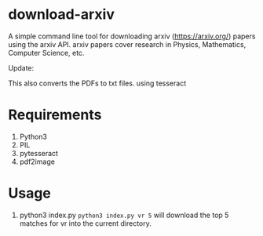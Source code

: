 # download-arxiv
A simple command line tool for downloading arxiv (https://arxiv.org/) papers using the arxiv API. arxiv papers cover research in Physics, Mathematics, Computer Science, etc.

Update:

This also converts the PDFs to txt files. using tesseract

# Requirements

1. Python3
2. PIL
3. pytesseract
4. pdf2image

# Usage

1. python3 index.py <term> <limit>
  `python3 index.py vr 5` will download the top 5 matches for vr into the current directory.
